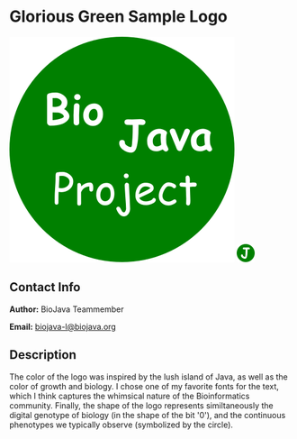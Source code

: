 Glorious Green Sample Logo
==========================

![Large Logo](logo.png)
![Small Logo](logo_small.png)

Contact Info
------------

**Author:** BioJava Teammember

**Email:** biojava-l@biojava.org

Description
-----------

The color of the logo was inspired by the lush island of Java, as well as the color of growth and biology. I chose one of my favorite fonts for the text, which I think captures the whimsical nature of the Bioinformatics community. Finally, the shape of the logo represents similtaneously the digital genotype of biology (in the shape of the bit '0'), and the continuous phenotypes we typically observe (symbolized by the circle).
